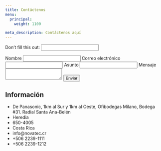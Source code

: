 ```yaml
---
title: Contáctenos
menu:
  principal:
    weight: 1100

meta_description: Contáctenos aquí
---
```

<div class="container-container">
<div class="contact-form-left">
  <form class="contact-form" name="contacto" action="gracias" netlify-honeypot="adios" netlify>
    <p class="visually-hidden">
      <label>Don’t fill this out: <input name="adios"></label>
    </p>
    <label for="nombre" class="requerido">Nombre</label>
    <input type="text" name="nombre" id="nombre" required/>
    <label for="email" class="requerido">Correo electrónico</label>
    <input type="text" name="email" required/>
    <label for="subject">Asunto</label>
    <input type="text" name="subject" />
    <label for="mensaje" class="requerido">Mensaje</label>
    <textarea name="mensaje" required></textarea>
    <input type="submit" value="Enviar" class="btn btn-primary"/>
  </form>
</div>

<div class="contact-info">
  <h2>Información</h2>
  <ul>
    <li><i class="fa fa-map-marker"> </i> De Panasonic, 1km al Sur y 1km al Oeste, Ofibodegas Milano, Bodega #31.
    Radial Santa Ana-Belén</li>
    <li><i class="fa fa-location-arrow"></i> Heredia</li>
    <li><i class="fa fa-magic"></i> 650-4005</li>
    <li><i class="fa fa-globe"></i> Costa Rica</li>
    <li><i class="fa fa-envelope"></i> info@novatec.cr</li>
    <li><i class="fa fa-phone"></i> +506 2239-1111</li>
    <li><i class="fa fa-fax"></i> +506 2239-1212</li>
  </ul>
</div></div>
